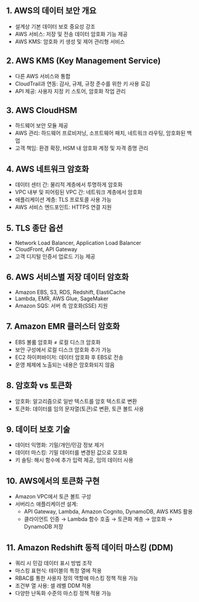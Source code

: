 ## 1. AWS의 데이터 보안 개요
- 설계상 기본 데이터 보호 중요성 강조
- AWS 서비스: 저장 및 전송 데이터 암호화 기능 제공
- AWS KMS: 암호화 키 생성 및 제어 관리형 서비스

## 2. AWS KMS (Key Management Service)
- 다른 AWS 서비스와 통합
- CloudTrail과 연동: 감사, 규제, 규정 준수를 위한 키 사용 로깅
- API 제공: 사용자 지정 키 스토어, 암호화 작업 관리

## 3. AWS CloudHSM
- 하드웨어 보안 모듈 제공
- AWS 관리: 하드웨어 프로비저닝, 소프트웨어 패치, 네트워크 라우팅, 암호화된 백업
- 고객 책임: 환경 확장, HSM 내 암호화 계정 및 자격 증명 관리

## 4. AWS 네트워크 암호화
- 데이터 센터 간: 물리적 계층에서 투명하게 암호화
- VPC 내부 및 피어링된 VPC 간: 네트워크 계층에서 암호화
- 애플리케이션 계층: TLS 프로토콜 사용 가능
- AWS 서비스 엔드포인트: HTTPS 연결 지원

## 5. TLS 종단 옵션
- Network Load Balancer, Application Load Balancer
- CloudFront, API Gateway
- 고객 디지털 인증서 업로드 기능 제공

## 6. AWS 서비스별 저장 데이터 암호화
- Amazon EBS, S3, RDS, Redshift, ElastiCache
- Lambda, EMR, AWS Glue, SageMaker
- Amazon SQS: 서버 측 암호화(SSE) 지원

## 7. Amazon EMR 클러스터 암호화
- EBS 볼륨 암호화 ≠ 로컬 디스크 암호화
- 보안 구성에서 로컬 디스크 암호화 추가 가능
- EC2 하이퍼바이저: 데이터 암호화 후 EBS로 전송
- 운영 체제에 노출되는 내용은 암호화되지 않음

## 8. 암호화 vs 토큰화
- 암호화: 알고리즘으로 일반 텍스트를 암호 텍스트로 변환
- 토큰화: 데이터를 임의 문자열(토큰)로 변환, 토큰 볼트 사용

## 9. 데이터 보호 기술
- 데이터 익명화: 기밀/개인/민감 정보 제거
- 데이터 마스킹: 기밀 데이터를 변경된 값으로 모호화
- 키 솔팅: 해시 함수에 추가 입력 제공, 임의 데이터 사용

## 10. AWS에서의 토큰화 구현
- Amazon VPC에서 토큰 볼트 구성
- 서버리스 애플리케이션 설계:
    - API Gateway, Lambda, Amazon Cognito, DynamoDB, AWS KMS 활용
    - 클라이언트 인증 → Lambda 함수 호출 → 토큰화 계층 → 암호화 → DynamoDB 저장

## 11. Amazon Redshift 동적 데이터 마스킹 (DDM)
- 쿼리 시 민감 데이터 표시 방법 조작
- 마스킹 표현식: 테이블의 특정 열에 적용
- RBAC를 통한 사용자 정의 역할에 마스킹 정책 적용 가능
- 조건부 열 사용: 셀 레벨 DDM 적용
- 다양한 난독화 수준의 마스킹 정책 적용 가능
